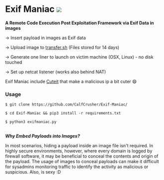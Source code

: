 # Exif Maniac <img src="https://upload.wikimedia.org/wikipedia/commons/8/8c/Blue_Python_3.6%2B_Shield_Badge.svg" />

**A Remote Code Execution Post Exploitation Framework via Exif Data in images**

-> Insert payload in images as Exif data

-> Upload image to <a href="https://transfer.sh">transfer.sh</a> (Files stored for 14 days)

-> Generate one liner to launch on victim machine (OSX, Linux) - no disk touched

-> Set up netcat listener (works also behind NAT)

Exif Maniac include <a href="https://github.com/D4Vinci/Cuteit">Cuteit</a> that make a malicious ip a bit cuter 😄

### Usage

`$ git clone https://github.com/CalfCrusher/Exif-Maniac/`

`$ cd Exif-Maniac && pip3 install -r requirements.txt`

`$ python3 exifmaniac.py`
 

## 
***Why Embed Payloads into Images?***

In most scenarios, hiding a payload inside an image file isn't required. In highly secure environments, however, where every domain is logged by firewall software, it may be beneficial to conceal the contents and origin of the payload. The usage of images to conceal payloads can make it difficult for sysadmins monitoring traffic to identify the activity as malicious or suspicious. Also, is sexy :D
